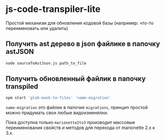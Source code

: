 # js-code-transpiler-lite
Простой механизм для обновления кодовой базы (например: что-то переименовать или удалить)

## Получить ast дерево в json файлике в папочку astJSON
```bash
node sourceToAstJson.js path_to_file
```
## Получить обновленный файлик в папочку transpiled
```bash
npm start 'glob-mask-to-files' 'name-migration'
```

`name-migration` это файлик в папочке `migrations`, принцип простой можно придумать свои любые видоизменялки. 

Пока доступна только `marionette2to3` производит массовые переименования свойств и методов для перехода от marionette 2.x к 3.x.

